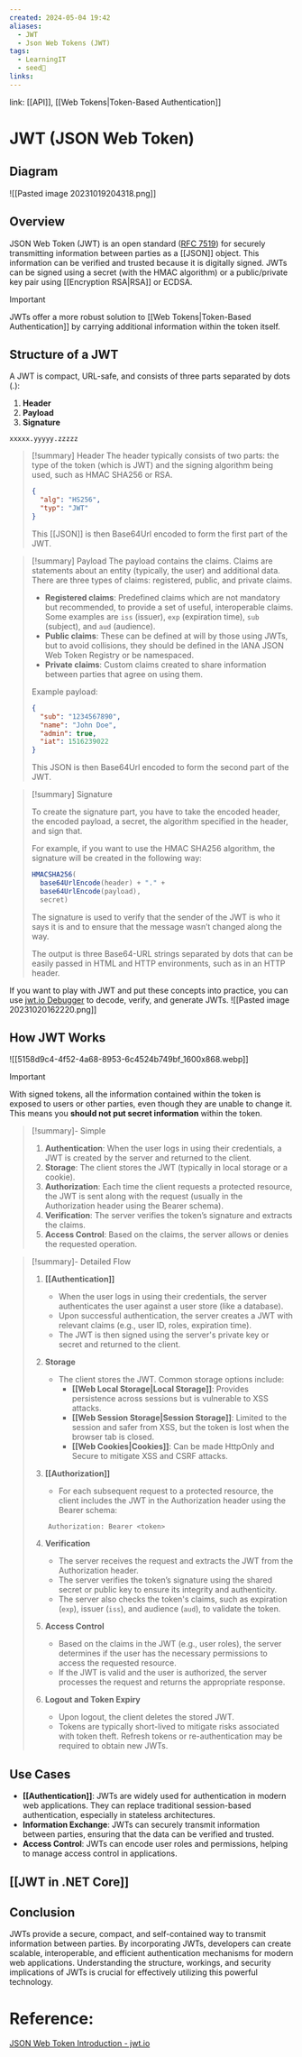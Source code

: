 ```yaml
---
created: 2024-05-04 19:42
aliases:
  - JWT
  - Json Web Tokens (JWT)
tags:
  - LearningIT
  - seed🌱
links:
---
```


link: [[API]], [[Web Tokens|Token-Based Authentication]]

# JWT (JSON Web Token)

## Diagram
![[Pasted image 20231019204318.png]]

## Overview

JSON Web Token (JWT) is an open standard ([RFC 7519](https://tools.ietf.org/html/rfc7519)) for securely transmitting information between parties as a [[JSON]] object. This information can be verified and trusted because it is digitally signed. JWTs can be signed using a secret (with the HMAC algorithm) or a public/private key pair using [[Encryption RSA|RSA]] or ECDSA.


> [!important] 
> JWTs offer a more robust solution to [[Web Tokens|Token-Based Authentication]] by carrying additional information within the token itself.


## Structure of a JWT

A JWT is compact, URL-safe, and consists of three parts separated by dots (.):

1. **Header**
2. **Payload**
3. **Signature**

``` 
xxxxx.yyyyy.zzzzz
```


> [!summary] Header
> The header typically consists of two parts: the type of the token (which is JWT) and the signing algorithm being used, such as HMAC SHA256 or RSA.
> 
>``` json
> {
>   "alg": "HS256",
>   "typ": "JWT"
> }
>```
> 
> This [[JSON]] is then Base64Url encoded to form the first part of the JWT.


> [!summary] Payload
> The payload contains the claims. Claims are statements about an entity (typically, the user) and additional data. There are three types of claims: registered, public, and private claims.
> 
> - **Registered claims**: Predefined claims which are not mandatory but recommended, to provide a set of useful, interoperable claims. Some examples are `iss` (issuer), `exp` (expiration time), `sub` (subject), and `aud` (audience).
> - **Public claims**: These can be defined at will by those using JWTs, but to avoid collisions, they should be defined in the IANA JSON Web Token Registry or be namespaced.
> - **Private claims**: Custom claims created to share information between parties that agree on using them.
> 
> Example payload:
> 
> ``` json
> {
>   "sub": "1234567890",
>   "name": "John Doe",
>   "admin": true,
>   "iat": 1516239022
> }
> ```
> 
> This JSON is then Base64Url encoded to form the second part of the JWT.


> [!summary] Signature
> 
> To create the signature part, you have to take the encoded header, the encoded payload, a secret, the algorithm specified in the header, and sign that.
> 
> For example, if you want to use the HMAC SHA256 algorithm, the signature will be created in the following way:
> 
> ```  csharp
> HMACSHA256(
>   base64UrlEncode(header) + "." +
>   base64UrlEncode(payload),
>   secret)
> ```
> 
> The signature is used to verify that the sender of the JWT is who it says it is and to ensure that the message wasn’t changed along the way.
> 
> The output is three Base64-URL strings separated by dots that can be easily passed in HTML and HTTP environments, such as in an HTTP header.

If you want to play with JWT and put these concepts into practice, you can use [jwt.io Debugger](https://jwt.io/#debugger-io) to decode, verify, and generate JWTs.
![[Pasted image 20231020162220.png]]
## How JWT Works
![[5158d9c4-4f52-4a68-8953-6c4524b749bf_1600x868.webp]]

> [!important] 
> With signed tokens, all the information contained within the token is exposed to users or other parties, even though they are unable to change it. This means you **should not put secret information** within the token.


> [!summary]- Simple
> 1. **Authentication**: When the user logs in using their credentials, a JWT is created by the server and returned to the client.
> 2. **Storage**: The client stores the JWT (typically in local storage or a cookie).
> 3. **Authorization**: Each time the client requests a protected resource, the JWT is sent along with the request (usually in the Authorization header using the Bearer schema).
> 4. **Verification**: The server verifies the token’s signature and extracts the claims.
> 5. **Access Control**: Based on the claims, the server allows or denies the requested operation.


> [!summary]- Detailed Flow
> 1. **[[Authentication]]**
>     - When the user logs in using their credentials, the server authenticates the user against a user store (like a database).
>     - Upon successful authentication, the server creates a JWT with relevant claims (e.g., user ID, roles, expiration time).
>     - The JWT is then signed using the server's private key or secret and returned to the client.
> 
> 2. **Storage**
>     - The client stores the JWT. Common storage options include:
>         - **[[Web Local Storage|Local Storage]]**: Provides persistence across sessions but is vulnerable to XSS attacks.
>         - **[[Web Session Storage|Session Storage]]**: Limited to the session and safer from XSS, but the token is lost when the browser tab is closed.
>         - **[[Web Cookies|Cookies]]**: Can be made HttpOnly and Secure to mitigate XSS and CSRF attacks.
> 
> 3. **[[Authorization]]**
>     - For each subsequent request to a protected resource, the client includes the JWT in the Authorization header using the Bearer schema:
> ``` http
>     Authorization: Bearer <token>
> ```
> 
> 4. **Verification**
>     - The server receives the request and extracts the JWT from the Authorization header.
>     - The server verifies the token’s signature using the shared secret or public key to ensure its integrity and authenticity.
>     - The server also checks the token's claims, such as expiration (`exp`), issuer (`iss`), and audience (`aud`), to validate the token.
> 
> 5. **Access Control**
>     - Based on the claims in the JWT (e.g., user roles), the server determines if the user has the necessary permissions to access the requested resource.
>     - If the JWT is valid and the user is authorized, the server processes the request and returns the appropriate response.
> 
> 6. **Logout and Token Expiry**
>     - Upon logout, the client deletes the stored JWT.
>     - Tokens are typically short-lived to mitigate risks associated with token theft. Refresh tokens or re-authentication may be required to obtain new JWTs.

## Use Cases

- **[[Authentication]]**: JWTs are widely used for authentication in modern web applications. They can replace traditional session-based authentication, especially in stateless architectures.
- **Information Exchange**: JWTs can securely transmit information between parties, ensuring that the data can be verified and trusted.
- **Access Control**: JWTs can encode user roles and permissions, helping to manage access control in applications.

## [[JWT in .NET Core]]

## Conclusion

JWTs provide a secure, compact, and self-contained way to transmit information between parties. By incorporating JWTs, developers can create scalable, interoperable, and efficient authentication mechanisms for modern web applications. Understanding the structure, workings, and security implications of JWTs is crucial for effectively utilizing this powerful technology.


# Reference:

[JSON Web Token Introduction - jwt.io](https://jwt.io/introduction)